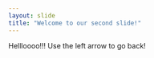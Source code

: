 ```yaml
---
layout: slide
title: "Welcome to our second slide!"
---
```

Hellloooo!!!
Use the left arrow to go back!
